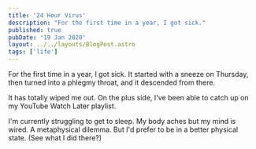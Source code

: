 ```yaml
---
title: '24 Hour Virus'
description: "For the first time in a year, I got sick."
published: true
pubDate: '19 Jan 2020'
layout: ../../layouts/BlogPost.astro
tags: ['life']
---
```


For the first time in a year, I got sick. It started with a sneeze on Thursday, then turned into a phlegmy throat, and it descended from there.

It has totally wiped me out. On the plus side, I've been able to catch up on my YouTube Watch Later playlist.

I'm currently struggling to get to sleep. My body aches but my mind is wired. A metaphysical dilemma. But I'd prefer to be in a better physical state. (See what I did there?)